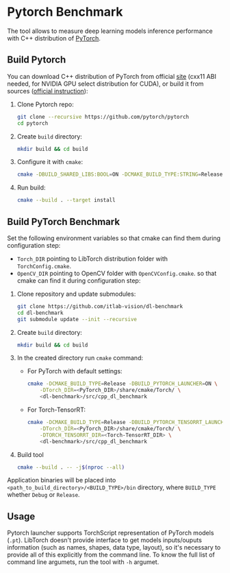 # Pytorch Benchmark

The tool allows to measure deep learning models inference performance with C++ distribution of [PyTorch][pytorch].

## Build Pytorch

You can download C++ distribution of PyTorch from official [site][pytorch]
(cxx11 ABI needed, for NVIDIA GPU select distribution for CUDA),
or build it from sources ([official instruction][build-instruction]):

1. Clone Pytorch repo:

    ```bash
    git clone --recursive https://github.com/pytorch/pytorch
    cd pytorch
    ```

1. Create `build` directory:

    ```bash
    mkdir build && cd build
    ```

1. Configure it with `cmake`:

    ```bash
    cmake -DBUILD_SHARED_LIBS:BOOL=ON -DCMAKE_BUILD_TYPE:STRING=Release -DPYTHON_EXECUTABLE:PATH=`which python3` -DCMAKE_INSTALL_PREFIX:PATH=../pytorch-install ../pytorch
    ```

1. Run build:

    ```bash
    cmake --build . --target install
    ```

## Build PyTorch Benchmark

Set the following environment variables so that cmake can find them during configuration step:
* `Torch_DIR` pointing to LibTorch distribution folder with `TorchConfig.cmake`.
* `OpenCV_DIR` pointing to OpenCV folder with `OpenCVConfig.cmake`.
so that cmake can find it during configuration step:

1. Clone repository and update submodules:

    ```bash
    git clone https://github.com/itlab-vision/dl-benchmark
    cd dl-benchmark
    git submodule update --init --recursive
    ```

1. Create `build` directory:

    ```bash
    mkdir build && cd build
    ```

1. In the created directory run `cmake` command:

    - For PyTorch with default settings:

        ```bash
        cmake -DCMAKE_BUILD_TYPE=Release -DBUILD_PYTORCH_LAUNCHER=ON \
            -DTorch_DIR=<PyTorch_DIR>/share/cmake/Torch/ \
            <dl-benchmark>/src/cpp_dl_benchmark
        ```
    - For Torch-TensorRT:

        ```bash
        cmake -DCMAKE_BUILD_TYPE=Release -DBUILD_PYTORCH_TENSORRT_LAUNCHER=ON \
            -DTorch_DIR=<PyTorch_DIR>/share/cmake/Torch/ \
            -DTORCH_TENSORRT_DIR=<Torch-TensorRT_DIR> \
            <dl-benchmark>/src/cpp_dl_benchmark
        ```

1. Build tool

    ```bash
    cmake --build . -- -j$(nproc --all)
    ```

Application binaries will be placed into `<path_to_build_directory>/<BUILD_TYPE>/bin` directory, where `BUILD_TYPE` whether `Debug` or `Release`.

## Usage

Pytorch launcher supports TorchScript representation of PyTorch models (`.pt`). LibTorch doesn't provide interface to get models inputs/ouputs information (such as names, shapes, data type, layout), so it's necessary to provide all of this explicitly from the command line. To know the full list of command line argumets, run the tool with `-h` argumet.

<!-- LINKS -->
[pytorch]: https://pytorch.org/
[build-instruction]: https://github.com/pytorch/pytorch/blob/main/docs/libtorch.rst